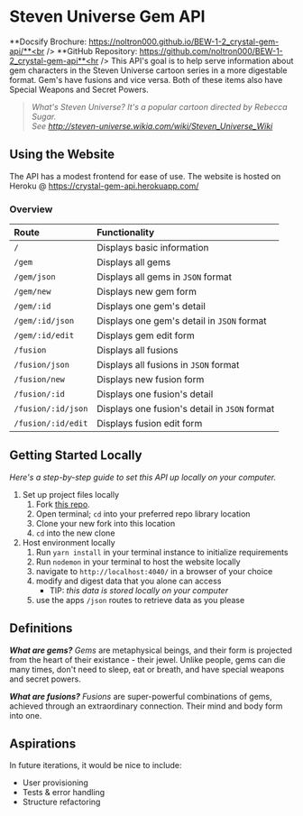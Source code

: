# Steven Universe Gem API
**Docsify Brochure: https://noltron000.github.io/BEW-1-2_crystal-gem-api/**<br />
**GitHub Repository: https://github.com/noltron000/BEW-1-2_crystal-gem-api**<hr />
This API's goal is to help serve information about gem characters in the Steven Universe cartoon series in a more digestable format. Gem's have fusions and vice versa. Both of these items also have Special Weapons and Secret Powers.

> *What's Steven Universe? It's a popular cartoon directed by Rebecca Sugar.<br />*
> *See http://steven-universe.wikia.com/wiki/Steven_Universe_Wiki*

## Using the Website
The API has a modest frontend for ease of use. The website is hosted on Heroku @ https://crystal-gem-api.herokuapp.com/

### Overview
| Route              | Functionality                                 |
|:-------------------|:----------------------------------------------|
| `/`                | Displays basic information                    |
| `/gem`             | Displays all gems                             |
| `/gem/json`        | Displays all gems in `JSON` format            |
| `/gem/new`         | Displays new gem form                         |
| `/gem/:id`         | Displays one gem's detail                     |
| `/gem/:id/json`    | Displays one gem's detail in `JSON` format    |
| `/gem/:id/edit`    | Displays gem edit form                        |
| `/fusion`          | Displays all fusions                          |
| `/fusion/json`     | Displays all fusions in `JSON` format         |
| `/fusion/new`      | Displays new fusion form                      |
| `/fusion/:id`      | Displays one fusion's detail                  |
| `/fusion/:id/json` | Displays one fusion's detail in `JSON` format |
| `/fusion/:id/edit` | Displays fusion edit form                     |

## Getting Started Locally
*Here's a step-by-step guide to set this API up locally on your computer.*
1. Set up project files locally
	1. Fork <a href="https://github.com/noltron000/BEW-1-2_crystal-gem-api">this repo</a>.
	1. Open terminal; `cd` into your preferred repo library location
	1. Clone your new fork into this location
	1. `cd` into the new clone
1. Host environment locally
	1. Run `yarn install` in your terminal instance to initialize requirements
	1. Run `nodemon` in your terminal to host the website locally
	1. navigate to `http://localhost:4040/` in a browser of your choice
	1. modify and digest data that you alone can access
		- TIP: *this data is stored locally on your computer*
	1. use the apps `/json` routes to retrieve data as you please

## Definitions
***What are gems?***
*Gems* are metaphysical beings, and their form is projected from the heart of their existance - their jewel. Unlike people, gems can die many times, don't need to sleep, eat or breath, and have special weapons and secret powers.

***What are fusions?***
*Fusions* are super-powerful combinations of gems, achieved through an extraordinary connection. Their mind and body form into one.

## Aspirations
In future iterations, it would be nice to include:
- User provisioning
- Tests & error handling
- Structure refactoring
